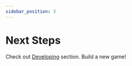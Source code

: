 ```yaml
---
sidebar_position: 3
---
```


# Next Steps

Check out [Developing](/docs/guides/developing/create-project.md) section. Build a new game!
